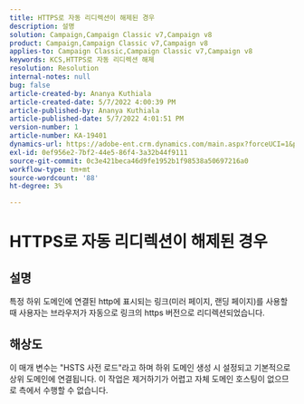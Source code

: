 ```yaml
---
title: HTTPS로 자동 리디렉션이 해제된 경우
description: 설명
solution: Campaign,Campaign Classic v7,Campaign v8
product: Campaign,Campaign Classic v7,Campaign v8
applies-to: Campaign Classic,Campaign Classic v7,Campaign v8
keywords: KCS,HTTPS로 자동 리디렉션 해제
resolution: Resolution
internal-notes: null
bug: false
article-created-by: Ananya Kuthiala
article-created-date: 5/7/2022 4:00:39 PM
article-published-by: Ananya Kuthiala
article-published-date: 5/7/2022 4:01:51 PM
version-number: 1
article-number: KA-19401
dynamics-url: https://adobe-ent.crm.dynamics.com/main.aspx?forceUCI=1&pagetype=entityrecord&etn=knowledgearticle&id=0a8b07d3-1ece-ec11-a7b5-0022480a8e40
exl-id: 0ef956e2-7bf2-44e5-86f4-3a32b44f9111
source-git-commit: 0c3e421beca46d9fe1952b1f98538a50697216a0
workflow-type: tm+mt
source-wordcount: '88'
ht-degree: 3%

---
```


# HTTPS로 자동 리디렉션이 해제된 경우

## 설명

특정 하위 도메인에 연결된 http에 표시되는 링크(미러 페이지, 랜딩 페이지)를 사용할 때 사용자는 브라우저가 자동으로 링크의 https 버전으로 리디렉션되었습니다.

## 해상도


이 매개 변수는 &quot;HSTS 사전 로드&quot;라고 하며 하위 도메인 생성 시 설정되고 기본적으로 상위 도메인에 연결됩니다. 이 작업은 제거하기가 어렵고 자체 도메인 호스팅이 없으므로 측에서 수행할 수 없습니다.
